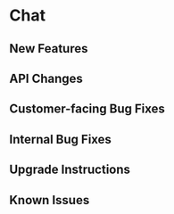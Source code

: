 # Chat <version>

## New Features

## API Changes

## Customer-facing Bug Fixes

## Internal Bug Fixes

## Upgrade Instructions

## Known Issues
